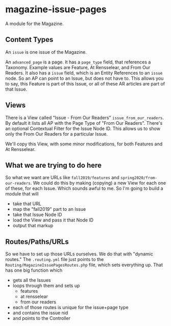 # magazine-issue-pages
A module for the Magazine.

## Content Types
An `issue` is one issue of the Magazine.

An `advanced_page` is a page. It has a `page_type` field, that references a Taxonomy. Example values are Feature, At Rensselear, and From Our Readers. It also has a `issue` field, which is an Entity References to an `issue` node. So an AP can point to an Issue, but does not have to. This allows you to say, this Feature is part of this Issue, or all of these AR articles are part of that Issue.

## Views
There is a View called "Issue - From Our Readers" `issue_from_our_readers`. By default it lists all AP with the Page Type of "From Our Readers". There's an optional Contextual Filter for the Issue Node ID. This allows us to show only the From Our Readers for a particular Issue.

We'll copy this View, with some minor modifications, for both Features and At Rensselear.

## What we are trying to do here
So what we want are URLs like `fall2019/features` and `spring2020/from-our-readers`. We could do this by making (copying) a new View for each one of these, for each Issue. Which sounds awful to me. So I'm going to build a module that will
* take that URL
* map the "fall2019" part to an Issue
* take that Issue Node ID
* load the View and pass it that Node ID
* output that markup

## Routes/Paths/URLs
So we have to set up those URLs ourselves. We do that with "dynamic routes." The `.routing.yml` file just points to the `Routing/MagazineIssuePagesRoutes.php` file, which sets everything up. That has one big function which
- gets all the Issues
- loops through them and sets up
  - features
  - at rensselear
  - from our readers
- each of those routes is unique for the issue+page type
- and contains the issue nid
- and points to the Controller